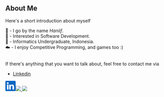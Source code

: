<!--
**haniifac/haniifac** is a ✨ _special_ ✨ repository because its `README.md` (this file) appears on your GitHub profile.
-->
## About Me

Here's a short introduction about myself <br>

:wave: \- I go by the name *Haniif*. <br>
:rocket: \- Interested in Software Development. <br>
:school: \- Informatics Undergraduate, Indonesia. <br>
:cloud: \- I enjoy Competitive Programming, and games too :) <br>

## 
If there's anything that you want to talk about, feel free to contact me via
- [Linkedin](https://www.linkedin.com/in/haniif-ahmad-candraputra-2a989621a/)
<a href="https://www.linkedin.com/in/haniifcandraputra/">
  <img height="32" align="left" alt="LinkedIn" src="img/icons/linkedin.png" />
</a>

## 

<p align="left">
<a href="https://github.com/haniifac">
  <img height="150em" src="https://github-readme-stats-eight-theta.vercel.app/api?username=haniifac&show_icons=true&theme=algolia&include_all_commits=true&count_private=true"/>
  <img height="150em" src="https://github-readme-stats-eight-theta.vercel.app/api/top-langs/?username=haniifac&layout=compact&langs_count=8&theme=algolia"/>
</a>
</p>
